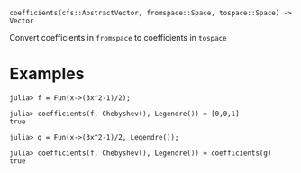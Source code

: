 ```
coefficients(cfs::AbstractVector, fromspace::Space, tospace::Space) -> Vector
```

Convert coefficients in `fromspace` to coefficients in `tospace`

# Examples

```jldoctest
julia> f = Fun(x->(3x^2-1)/2);

julia> coefficients(f, Chebyshev(), Legendre()) ≈ [0,0,1]
true

julia> g = Fun(x->(3x^2-1)/2, Legendre());

julia> coefficients(f, Chebyshev(), Legendre()) ≈ coefficients(g)
true
```
